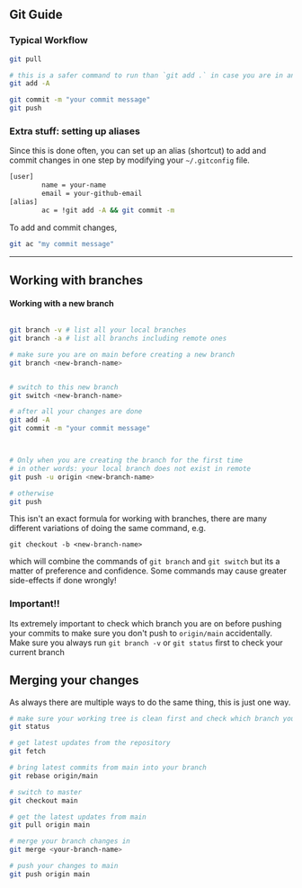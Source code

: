## Git Guide


### Typical Workflow

```bash
git pull

# this is a safer command to run than `git add .` in case you are in any subdirectory
git add -A

git commit -m "your commit message"
git push
```


### Extra stuff: setting up aliases
Since this is done often, you can set up an alias (shortcut) to add and commit changes in one step by modifying your `~/.gitconfig` file.

```bash
[user]
        name = your-name
        email = your-github-email
[alias]
        ac = !git add -A && git commit -m
```

To add and commit changes,
```bash
git ac "my commit message"
```

---

## Working with branches


#### Working with a new branch
```bash

git branch -v # list all your local branches
git branch -a # list all branchs including remote ones

# make sure you are on main before creating a new branch
git branch <new-branch-name>


# switch to this new branch
git switch <new-branch-name>

# after all your changes are done
git add -A
git commit -m "your commit message"



# Only when you are creating the branch for the first time
# in other words: your local branch does not exist in remote
git push -u origin <new-branch-name>

# otherwise
git push
```

This isn't an exact formula for working with branches, there are many different variations of doing the same command, e.g.
```
git checkout -b <new-branch-name>
```
which will combine the commands of `git branch` and `git switch` but its a matter of preference and confidence. Some commands may cause greater side-effects if done wrongly!




### Important!! 
Its extremely important to check which branch you are on before pushing your commits to make sure you don't push to `origin/main` accidentally. Make sure you always run `git branch -v` or `git status` first to check your current branch


## Merging your changes

As always there are multiple ways to do the same thing, this is just one way.

```bash
# make sure your working tree is clean first and check which branch you are on
git status

# get latest updates from the repository
git fetch

# bring latest commits from main into your branch
git rebase origin/main

# switch to master
git checkout main

# get the latest updates from main
git pull origin main

# merge your branch changes in
git merge <your-branch-name>

# push your changes to main
git push origin main
```





